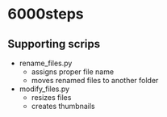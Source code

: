 # 6000steps

## Supporting scrips
* rename_files.py
    * assigns proper file name
    * moves renamed files to another folder
* modify_files.py
    * resizes files
    * creates thumbnails
